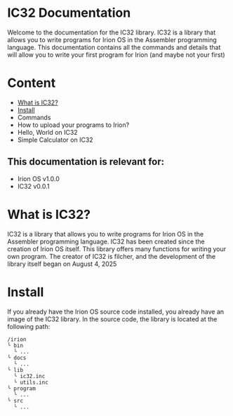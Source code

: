 # IC32 Documentation
Welcome to the documentation for the IC32 library. IC32 is a library that allows you to write programs for Irion OS in the Assembler programming language. This documentation contains all the commands and details that will allow you to write your first program for Irion (and maybe not your first)

# Content
- [What is IC32?](#what-is-ic32)
- [Install](#install)
- Commands
- How to upload your programs to Irion?
- Hello, World on IC32
- Simple Calculator on IC32

## This documentation is relevant for:
- Irion OS v1.0.0
- IC32 v0.0.1

# What is IC32?
IC32 is a library that allows you to write programs for Irion OS in the Assembler programming language. IC32 has been created since the creation of Irion OS itself. This library offers many functions for writing your own program. The creator of IC32 is filcher, and the development of the library itself began on August 4, 2025

# Install
If you already have the Irion OS source code installed, you already have an image of the IC32 library. In the source code, the library is located at the following path:
```
/irion
╰ bin
  ╰ ...
╰ docs
  ╰ ...
╰ lib
  ╰ ic32.inc
  ╰ utils.inc
╰ program
  ╰ ...
╰ src
  ╰ ...
```